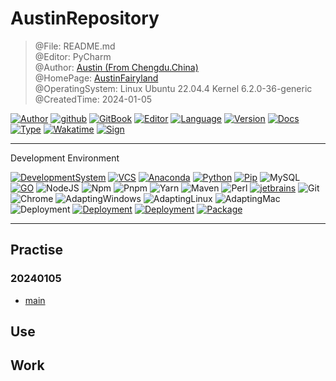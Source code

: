 # AustinRepository

> @File: README.md  
> @Editor: PyCharm  
> @Author: [Austin (From Chengdu.China)](https://fairy.host)  
> @HomePage: [AustinFairyland](https://github.com/AustinFairyland)  
> @OperatingSystem: Linux Ubuntu 22.04.4 Kernel 6.2.0-36-generic  
> @CreatedTime: 2024-01-05

[![Author](https://img.shields.io/badge/Author-Austin-orange)](https://t.me/FairyLtd)
[![github](https://img.shields.io/badge/Github-Austin.D-green)](https://github.com/AustinFairyland)
[![GitBook](https://img.shields.io/badge/GitBook-Austin.D-green)](https://interestingbooks.gitbook.io/)
[![Editor](https://img.shields.io/badge/Editor-PyCharm-yellow)](https://github.com/AustinFairyland)
[![Language](https://img.shields.io/badge/Language-Markdown-orange)](https://github.com/AustinFairyland)
[![Version](https://img.shields.io/badge/Version-Release-blue)](https://github.com/AustinFairyland)
[![Docs](https://img.shields.io/badge/Docs-Passing-brightgreen)](https://github.com/AustinFairyland)
[![Type](https://img.shields.io/badge/Type-Documents-blue)](https://github.com/AustinFairyland)
[![Wakatime](https://wakatime.com/badge/user/fa851759-c657-4b1e-8bcb-3ec3a693a2cd.svg)](https://wakatime.com/@fa851759-c657-4b1e-8bcb-3ec3a693a2cd)
[![Sign](https://img.shields.io/badge/%E7%AD%89%E6%88%91%E4%BB%A3%E7%A0%81%E7%BC%96%E6%88%90-%E5%A8%B6%E4%BD%A0%E4%B8%BA%E5%A6%BB%E5%8F%AF%E5%A5%BD-red)](https://github.com/AustinFairyland)

---

Development Environment

[![DevelopmentSystem](https://img.shields.io/badge/Development%20System-Win11Pro%20Workstations%2023H2%20Canary%20Channel-%230078D4?logo=windows11&logoColor=%230078D4)](https://www.microsoft.com/software-download/windows11)
[![VCS](https://img.shields.io/badge/VCS-GitHub-%23181717?logo=github&logoColor=%23181717)](https://github.com/AustinFairyland)
[![Anaconda](https://img.shields.io/badge/Anaconda-latest-%2344A833?logo=anaconda&logoColor=%2344A833)](https://www.anaconda.com/download#downloads)
[![Python](https://img.shields.io/badge/Python-3.9.13-%233776AB?logo=python&logoColor=%233776AB)](https://www.python.org/downloads/release/python-3913/)
[![Pip](https://img.shields.io/badge/PIP-23.2.1-%233775A9?logo=pypi&logoColor=%233775A9)](https://pypi.org/)
![MySQL](https://img.shields.io/badge/MySQL-8.0.33-%234479A1?logo=mysql&logoColor=%234479A1)
[![GO](https://img.shields.io/badge/Go-1.20.6-%2300ADD8?logo=go&logoColor=%2300ADD8)](https://go.dev/dl/)
![NodeJS](https://img.shields.io/badge/Node-18.18.0-%23339933?logo=nodedotjs&logoColor=%23339933)
![Npm](https://img.shields.io/badge/Npm-10.1.0-%23CB3837?logo=npm&logoColor=%23CB3837)
![Pnpm](https://img.shields.io/badge/Pnpm-8.7.6-%23F69220?logo=pnpm&logoColor=%23F69220)
![Yarn](https://img.shields.io/badge/Yarn-1.22.19-%232C8EBB?logo=yarn&logoColor=%232C8EBB)
![Maven](https://img.shields.io/badge/Maven-3.9.1-%23C71A36?logo=apachemaven&logoColor=%23C71A36)
![Perl](https://img.shields.io/badge/Perl-8.3.0-%2339457E?logo=perl&logoColor=%2339457E)
[![jetbrains](https://img.shields.io/badge/Jetbrains-2023-%2347f38a?logo=jetbrains&logoColor=%2347f38a)](https://www.jetbrains.com/)
![Git](https://img.shields.io/badge/Git-2.42.0-%23F05032?logo=git&logoColor=%23F05032)
![Chrome](https://img.shields.io/badge/Chrome-119_dev-%234285F4?logo=googlechrome&logoColor=%234285F4)
![AdaptingWindows](https://img.shields.io/badge/Adapting%20OS-Windows-%230078D4?logo=windows&logoColor=%230078D4)
![AdaptingLinux](https://img.shields.io/badge/Adapting%20OS-Linux-%23FCC624?logo=linux&logoColor=%23FCC624)
![AdaptingMac](https://img.shields.io/badge/Adapting%20OS-Mac-%23ffffff?logo=apple&logoColor=%23ffffff)
![Deployment](https://img.shields.io/badge/Deployment-Local-%2351BB7B?logo=local&logoColor=%2351BB7B)
[![Deployment](https://img.shields.io/badge/Deployment-Docker-%232496ED?logo=docker&logoColor=%232496ED)](https://www.docker.com/)
[![Deployment](https://img.shields.io/badge/Deployment-Kubernetes-%23326CE5?logo=kubernetes&logoColor=%23326CE5)](https://kubernetes.io/)
[![Package](https://img.shields.io/badge/Package-requirements.txt-%2302A8EF?logo=packer&logoColor=%2302A8EF)](requirements.txt)

---

## Practise

### 20240105

- [main](./practise/20240105/__main.py)

## Use

## Work


